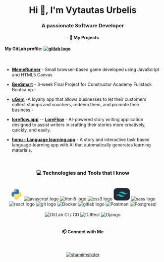 
<h1 align="center">Hi 👋, I'm Vytautas Urbelis</h1>  
<h3 align="center">A passionate Software Developer</h3>  
<h4 align="center">- 🔭 My Projects</h4>  
<h4 align="left">My GitLab profile: 
<a href="https://gitlab.com/vytautas-urbelis" target="blank"><img src="https://cdn4.iconfinder.com/data/icons/logos-and-brands/512/144_Gitlab_logo_logos-256.png" height="20" width="26" alt="gitlab logo" /></a>
</h4> 
<br />

- **[MemeRunner](https://github.com/vytautas-urbelis/memeRunner/)** - Small browser-based game developed using JavaScript and HTML5 Canvas
  
- **[BeeSmart](https://github.com/vytautas-urbelis/beesmart)** - 3-week Final Project for Constructor Academy Fullstack Bootcamp.-

- **[uGem](https://github.com/vytautas-urbelis/ugem-app/)** -A loyalty app that allows businesses to let their customers collect stamps and vouchers, redeem them, and promote their business.-
  
- **[loreflow.app](https://loreflow.app)** -- **[LoreFlow](https://github.com/vytautas-urbelis/loreflow)**  - AI-powered story writing application designed to assist writers in crafting their stories more creatively, quickly, and easily.

- **[honu - Language learning app](https://honulearn.app)** - A story and interactive task based language-learning app with AI that automatically generates learning materials.
  
<br />
<div align="center">
  
### :computer: Technologies and Tools that I know

<br />  
</div>
<div align="center">
<a  margin="10" href="https://www.python.org" target="_blank"><img margin="10px" height="40" src="https://raw.githubusercontent.com/devicons/devicon/master/icons/python/python-original.svg" alt="python"/></a>
<img src="https://cdn.jsdelivr.net/gh/devicons/devicon/icons/javascript/javascript-original.svg" height="40" width="52" alt="javascript logo"  />  
<img src="https://cdn.jsdelivr.net/gh/devicons/devicon/icons/html5/html5-original.svg" height="40" width="52" alt="html5 logo"  />
<img src="https://cdn.jsdelivr.net/gh/devicons/devicon/icons/css3/css3-original.svg" height="40" width="52" alt="css3 logo"  />
<img src="https://raw.githubusercontent.com/tandpfun/skill-icons/main/icons/TailwindCSS-Dark.svg" height="40" width="52" alt="tailwindcss logo"  />
<img src="https://cdn.jsdelivr.net/gh/devicons/devicon/icons/sass/sass-original.svg" height="40" width="52" alt="sass logo"  />
<img src="https://cdn.jsdelivr.net/gh/devicons/devicon/icons/react/react-original.svg" height="40" width="52" alt="react logo"  />
<img src="https://cdn.jsdelivr.net/gh/devicons/devicon/icons/git/git-original.svg" height="40" width="52" alt="git logo"  />
<img src="https://cdn3.iconfinder.com/data/icons/logos-and-brands-adobe/512/97_Docker-256.png" height="40" width="52" alt="Docker"  />
<img src="https://cdn4.iconfinder.com/data/icons/logos-and-brands/512/144_Gitlab_logo_logos-256.png" height="40" width="52" alt="gitlab logo"  />
<img height="40" src="https://user-images.githubusercontent.com/25181517/192109061-e138ca71-337c-4019-8d42-4792fdaa7128.png" alt="Postman" title="Postman"/>
<img height="40" src="https://cdn4.iconfinder.com/data/icons/logos-brands-5/24/postgresql-256.png" alt="Postgresql" title="Postgresql"/>
</div>
<br />  
<div align="center">
<img height="60" src="https://hub.datree.io/img/cicd/3.png" alt="GitLab CI / CD" title="GitLab CI / CD"/>
<img height="60" src="https://www.django-rest-framework.org/img/logo.png" alt="DJRest" title="DJRest"/>
<img height="50" src="https://upload.wikimedia.org/wikipedia/commons/thumb/7/75/Django_logo.svg/2560px-Django_logo.svg.png" alt="Django" title="Django"/>
</div>
<br />
<div align="center">


  
#### :mailbox: Connect with Me

</div>

<br />
<p align="center">
<a href="https://linkedin.com/in/vytautas-urbelis" target="blank"><img align="center" src="https://raw.githubusercontent.com/rahuldkjain/github-profile-readme-generator/master/src/images/icons/Social/linked-in-alt.svg" alt="shamimsikder" height="30" width="40" /></a>
</p>

<!--
**vytautas-urbelis/vytautas-urbelis** is a ✨ _special_ ✨ repository because its `README.md` (this file) appears on your GitHub profile.

Here are some ideas to get you started:

- 🔭 I’m currently working on ...
- 🌱 I’m currently learning ...
- 👯 I’m looking to collaborate on ...
- 🤔 I’m looking for help with ...
- 💬 Ask me about ...
- 📫 How to reach me: ...
- 😄 Pronouns: ...
- ⚡ Fun fact: ...
-->
